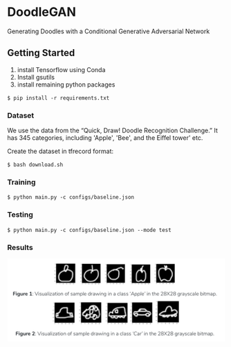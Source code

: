 # DoodleGAN
Generating Doodles with a Conditional Generative Adversarial Network

## Getting Started
1. install Tensorflow using Conda
2. Install gsutils
3. install remaining python packages
```
$ pip install -r requirements.txt
```

### Dataset
We use the data from the “​Quick, Draw! Doodle Recognition Challenge.​”
It has 345 categories, including 'Apple', 'Bee', and the Eiffel tower' etc.

Create the dataset in tfrecord format:

```
$ bash download.sh
```

### Training
```
$ python main.py -c configs/baseline.json
```

### Testing
```
$ python main.py -c configs/baseline.json --mode test
```

### Results

![results](images/example.png)
